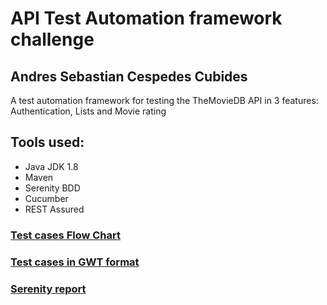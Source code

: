 # API Test Automation framework challenge
## Andres Sebastian Cespedes Cubides

A test automation framework for testing the TheMovieDB API in 3 features: Authentication, Lists and Movie rating

## Tools used:
- Java JDK 1.8
- Maven
- Serenity BDD
- Cucumber
- REST Assured

### [Test cases Flow Chart](APIflowchart.png)
### [Test cases in GWT format](/src/test/resources/features)
### [Serenity report](/target/site/serenity/index.html)
